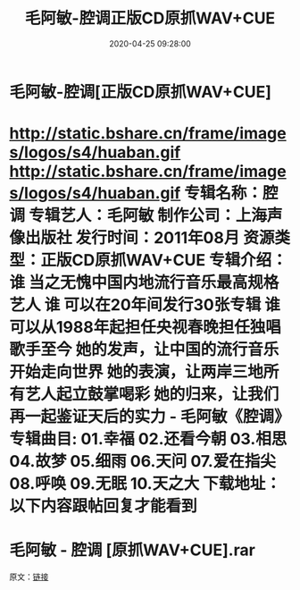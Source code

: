 ﻿---
title: 毛阿敏-腔调正版CD原抓WAV+CUE
date: 2020-04-25 09:28:00
categories: WAV车载音乐、镜像
tags: 华语中文
---
# 毛阿敏-腔调[正版CD原抓WAV+CUE]

http://static.bshare.cn/frame/images/logos/s4/huaban.gif
http://static.bshare.cn/frame/images/logos/s4/huaban.gif
专辑名称：腔调
专辑艺人：毛阿敏
制作公司：上海声像出版社
发行时间：2011年08月
资源类型：正版CD原抓WAV+CUE
专辑介绍：
谁 当之无愧中国内地流行音乐最高规格艺人
谁 可以在20年间发行30张专辑
谁 可以从1988年起担任央视春晚担任独唱歌手至今
她的发声，让中国的流行音乐开始走向世界
她的表演，让两岸三地所有艺人起立鼓掌喝彩
她的归来，让我们再一起鉴证天后的实力 - 毛阿敏《腔调》
专辑曲目:
01.幸福
02.还看今朝
03.相思
04.故梦
05.细雨
06.天问
07.爱在指尖
08.呼唤
09.无眠
10.天之大
下载地址：
以下内容跟帖回复才能看到
==============================
毛阿敏 - 腔调 [原抓WAV+CUE].rar
==============================
原文：[链接](https://blog.sina.com.cn/s/blog_1647c7e7601030lmi.html)